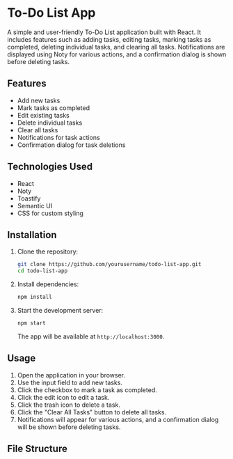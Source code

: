 
# To-Do List App

A simple and user-friendly To-Do List application built with React. It includes features such as adding tasks, editing tasks, marking tasks as completed, deleting individual tasks, and clearing all tasks. Notifications are displayed using Noty for various actions, and a confirmation dialog is shown before deleting tasks.

## Features

- Add new tasks
- Mark tasks as completed
- Edit existing tasks
- Delete individual tasks
- Clear all tasks
- Notifications for task actions
- Confirmation dialog for task deletions

## Technologies Used

- React
- Noty
- Toastify
- Semantic UI
- CSS for custom styling

## Installation

1. Clone the repository:
    ```bash
    git clone https://github.com/yourusername/todo-list-app.git
    cd todo-list-app
    ```

2. Install dependencies:
    ```bash
    npm install
    ```

3. Start the development server:
    ```bash
    npm start
    ```

    The app will be available at `http://localhost:3000`.

## Usage

1. Open the application in your browser.
2. Use the input field to add new tasks.
3. Click the checkbox to mark a task as completed.
4. Click the edit icon to edit a task.
5. Click the trash icon to delete a task.
6. Click the "Clear All Tasks" button to delete all tasks.
7. Notifications will appear for various actions, and a confirmation dialog will be shown before deleting tasks.

## File Structure

